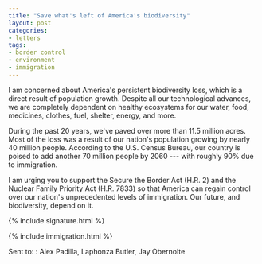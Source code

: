 ```yaml
---
title: "Save what's left of America's biodiversity"
layout: post
categories:
- letters
tags:
- border control
- environment
- immigration
---
```


I am concerned about America's persistent biodiversity loss, which is a direct result of population growth. Despite all our technological advances, we are completely dependent on healthy ecosystems for our water, food, medicines, clothes, fuel, shelter, energy, and more.

During the past 20 years, we've paved over more than 11.5 million acres. Most of the loss was a result of our nation's population growing by nearly 40 million people. According to the U.S. Census Bureau, our country is poised to add another 70 million people by 2060 --- with roughly 90% due to immigration.

I am urging you to support the Secure the Border Act (H.R. 2) and the Nuclear Family Priority Act (H.R. 7833) so that America can regain control over our nation's unprecedented levels of immigration. Our future, and biodiversity, depend on it.

{% include signature.html %}

{% include immigration.html %}

Sent to:
: Alex Padilla, Laphonza Butler, Jay Obernolte
